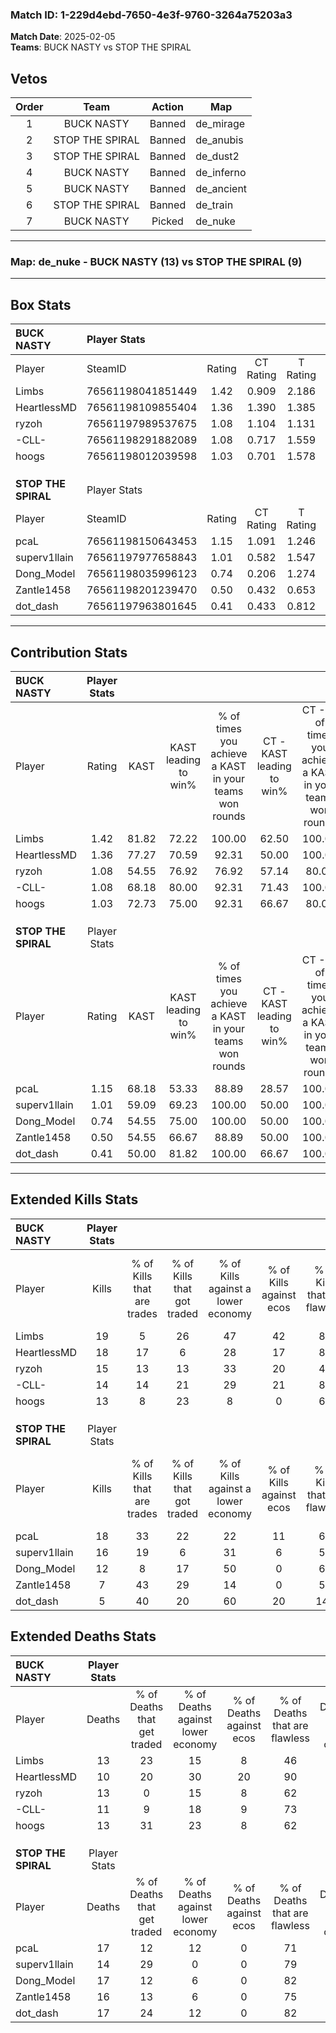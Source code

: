 ### Match ID: 1-229d4ebd-7650-4e3f-9760-3264a75203a3  
**Match Date**: 2025-02-05  
**Teams**: BUCK NASTY vs STOP THE SPIRAL  

## Vetos  

| Order | Team | Action | Map |
| :---: | :--: | :----: | --- |
| 1 | BUCK NASTY | Banned | de_mirage |
| 2 | STOP THE SPIRAL | Banned | de_anubis |
| 3 | STOP THE SPIRAL | Banned | de_dust2 |
| 4 | BUCK NASTY | Banned | de_inferno |
| 5 | BUCK NASTY | Banned | de_ancient |
| 6 | STOP THE SPIRAL | Banned | de_train |
| 7 | BUCK NASTY | Picked | de_nuke |

---  

### **Map**: de_nuke - BUCK NASTY (13) vs STOP THE SPIRAL (9)  
---  

## Box Stats  

| **BUCK NASTY**      | Player Stats      |        |           |          |       |      |       |         |        |      |     |
| :- | :- | :-: | :-: | :-: | :-: | :-: | :-: | :-: | :-: | :-: | :-: |
| Player              | SteamID           | Rating | CT Rating | T Rating | KAST  | ADR  | Kills | Assists | Deaths | K/D  | HS% |
| Limbs               | 76561198041851449 |  1.42  |   0.909   |  2.186   | 81.82 | 93.2 |  19   |    6    |   13   | 1.46 | 68  |
| HeartlessMD         | 76561198109855404 |  1.36  |   1.390   |  1.385   | 77.27 | 84.6 |  18   |    0    |   10   | 1.80 | 33  |
| ryzoh               | 76561197989537675 |  1.08  |   1.104   |  1.131   | 54.55 | 99.1 |  15   |    7    |   13   | 1.15 | 53  |
| -CLL-               | 76561198291882089 |  1.08  |   0.717   |  1.559   | 68.18 | 67.0 |  14   |    4    |   11   | 1.27 | 50  |
| hoogs               | 76561198012039598 |  1.03  |   0.701   |  1.578   | 72.73 | 70.4 |  13   |    3    |   13   | 1.00 | 61  |
|                     |                   |        |           |          |       |      |       |         |        |      |     |
|                     |                   |        |           |          |       |      |       |         |        |      |     |
|                     |                   |        |           |          |       |      |       |         |        |      |     |
| **STOP THE SPIRAL** | Player Stats      |        |           |          |       |      |       |         |        |      |     |
| Player              | SteamID           | Rating | CT Rating | T Rating | KAST  | ADR  | Kills | Assists | Deaths | K/D  | HS% |
| pcaL                | 76561198150643453 |  1.15  |   1.091   |  1.246   | 68.18 | 89.9 |  18   |    2    |   17   | 1.06 | 61  |
| superv1llain        | 76561197977658843 |  1.01  |   0.582   |  1.547   | 59.09 | 68.7 |  16   |    2    |   14   | 1.14 | 25  |
| Dong_Model          | 76561198035996123 |  0.74  |   0.206   |  1.274   | 54.55 | 61.8 |  12   |    5    |   17   | 0.71 | 66  |
| Zantle1458          | 76561198201239470 |  0.50  |   0.432   |  0.653   | 54.55 | 43.4 |   7   |    3    |   16   | 0.44 | 57  |
| dot_dash            | 76561197963801645 |  0.41  |   0.433   |  0.812   | 50.00 | 51.3 |   5   |    7    |   17   | 0.29 | 60  |
---  

## Contribution Stats  

| **BUCK NASTY**      | Player Stats |       |                      |                                                        |                           |                                                             |                          |                                                            |
| :- | :-: | :-: | :-: | :-: | :-: | :-: | :-: | :-: |
| Player              |    Rating    | KAST  | KAST leading to win% | % of times you achieve a KAST in your teams won rounds | CT - KAST leading to win% | CT - % of times you achieve a KAST in your teams won rounds | T - KAST leading to win% | T - % of times you achieve a KAST in your teams won rounds |
| Limbs               |     1.42     | 81.82 |        72.22         |                         100.00                         |           62.50           |                           100.00                            |          80.00           |                           100.00                           |
| HeartlessMD         |     1.36     | 77.27 |        70.59         |                         92.31                          |           50.00           |                           100.00                            |          100.00          |                           87.50                            |
| ryzoh               |     1.08     | 54.55 |        76.92         |                         76.92                          |           57.14           |                            80.00                            |          100.00          |                           75.00                            |
| -CLL-               |     1.08     | 68.18 |        80.00         |                         92.31                          |           71.43           |                           100.00                            |          87.50           |                           87.50                            |
| hoogs               |     1.03     | 72.73 |        75.00         |                         92.31                          |           66.67           |                            80.00                            |          80.00           |                           100.00                           |
|                     |              |       |                      |                                                        |                           |                                                             |                          |                                                            |
|                     |              |       |                      |                                                        |                           |                                                             |                          |                                                            |
|                     |              |       |                      |                                                        |                           |                                                             |                          |                                                            |
| **STOP THE SPIRAL** | Player Stats |       |                      |                                                        |                           |                                                             |                          |                                                            |
| Player              |    Rating    | KAST  | KAST leading to win% | % of times you achieve a KAST in your teams won rounds | CT - KAST leading to win% | CT - % of times you achieve a KAST in your teams won rounds | T - KAST leading to win% | T - % of times you achieve a KAST in your teams won rounds |
| pcaL                |     1.15     | 68.18 |        53.33         |                         88.89                          |           28.57           |                           100.00                            |          75.00           |                           85.71                            |
| superv1llain        |     1.01     | 59.09 |        69.23         |                         100.00                         |           50.00           |                           100.00                            |          77.78           |                           100.00                           |
| Dong_Model          |     0.74     | 54.55 |        75.00         |                         100.00                         |           50.00           |                           100.00                            |          87.50           |                           100.00                           |
| Zantle1458          |     0.50     | 54.55 |        66.67         |                         88.89                          |           50.00           |                           100.00                            |          75.00           |                           85.71                            |
| dot_dash            |     0.41     | 50.00 |        81.82         |                         100.00                         |           66.67           |                           100.00                            |          87.50           |                           100.00                           |
---  

## Extended Kills Stats  

| **BUCK NASTY**      | Player Stats |                            |                            |                                    |                         |                              |                                 |                                       |                    |           |
| :- | :-: | :-: | :-: | :-: | :-: | :-: | :-: | :-: | :-: | :-: |
| Player              |    Kills     | % of Kills that are trades | % of Kills that got traded | % of Kills against a lower economy | % of Kills against ecos | % of Kills that are flawless | % of Kills that are close duels | % of Kills that are assisted by flash | Pistol Round Kills | AWP Kills |
| Limbs               |      19      |             5              |             26             |                 47                 |           42            |              84              |                5                |                   0                   |         0          |     0     |
| HeartlessMD         |      18      |             17             |             6              |                 28                 |           17            |              83              |                0                |                   0                   |         8          |     0     |
| ryzoh               |      15      |             13             |             13             |                 33                 |           20            |              47              |                7                |                   0                   |         0          |     3     |
| -CLL-               |      14      |             14             |             21             |                 29                 |           21            |              86              |                0                |                   0                   |         0          |     0     |
| hoogs               |      13      |             8              |             23             |                 8                  |            0            |              69              |                0                |                   0                   |         0          |     2     |
|                     |              |                            |                            |                                    |                         |                              |                                 |                                       |                    |           |
|                     |              |                            |                            |                                    |                         |                              |                                 |                                       |                    |           |
|                     |              |                            |                            |                                    |                         |                              |                                 |                                       |                    |           |
| **STOP THE SPIRAL** | Player Stats |                            |                            |                                    |                         |                              |                                 |                                       |                    |           |
| Player              |    Kills     | % of Kills that are trades | % of Kills that got traded | % of Kills against a lower economy | % of Kills against ecos | % of Kills that are flawless | % of Kills that are close duels | % of Kills that are assisted by flash | Pistol Round Kills | AWP Kills |
| pcaL                |      18      |             33             |             22             |                 22                 |           11            |              67              |                0                |                   6                   |         0          |     1     |
| superv1llain        |      16      |             19             |             6              |                 31                 |            6            |              50              |                0                |                   0                   |         4          |     1     |
| Dong_Model          |      12      |             8              |             17             |                 50                 |            0            |              67              |                8                |                   8                   |         0          |     1     |
| Zantle1458          |      7       |             43             |             29             |                 14                 |            0            |              57              |                0                |                   0                   |         0          |     1     |
| dot_dash            |      5       |             40             |             20             |                 60                 |           20            |             140              |               40                |                   0                   |         0          |     2     |
## Extended Deaths Stats  

| **BUCK NASTY**      | Player Stats |                             |                                   |                          |                               |                            |                           |               |
| :- | :-: | :-: | :-: | :-: | :-: | :-: | :-: | :-: |
| Player              |    Deaths    | % of Deaths that get traded | % of Deaths against lower economy | % of Deaths against ecos | % of Deaths that are flawless | % of Deaths that are close | % of Deaths while blinded | Deaths to AWP |
| Limbs               |      13      |             23              |                15                 |            8             |              46               |             8              |             0             |       1       |
| HeartlessMD         |      10      |             20              |                30                 |            20            |              90               |             10             |            10             |       0       |
| ryzoh               |      13      |              0              |                15                 |            8             |              62               |             8              |             8             |       2       |
| -CLL-               |      11      |              9              |                18                 |            9             |              73               |             0              |             0             |       0       |
| hoogs               |      13      |             31              |                23                 |            8             |              62               |             0              |             0             |       1       |
|                     |              |                             |                                   |                          |                               |                            |                           |               |
|                     |              |                             |                                   |                          |                               |                            |                           |               |
|                     |              |                             |                                   |                          |                               |                            |                           |               |
| **STOP THE SPIRAL** | Player Stats |                             |                                   |                          |                               |                            |                           |               |
| Player              |    Deaths    | % of Deaths that get traded | % of Deaths against lower economy | % of Deaths against ecos | % of Deaths that are flawless | % of Deaths that are close | % of Deaths while blinded | Deaths to AWP |
| pcaL                |      17      |             12              |                12                 |            0             |              71               |             6              |             0             |       2       |
| superv1llain        |      14      |             29              |                 0                 |            0             |              79               |             0              |             0             |       1       |
| Dong_Model          |      17      |             12              |                 6                 |            0             |              82               |             0              |             0             |       1       |
| Zantle1458          |      16      |             13              |                 6                 |            0             |              75               |             6              |             0             |       2       |
| dot_dash            |      17      |             24              |                12                 |            0             |              82               |             0              |             0             |       2       |
